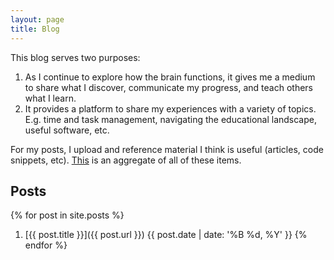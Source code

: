 ```yaml
---
layout: page
title: Blog
---
```


This blog serves two purposes:
1. As I continue to explore how the brain functions, it gives me a medium to share what I discover, communicate my progress, and teach others what I learn.
2. It provides a platform to share my experiences with a variety of topics. E.g. time and task management, navigating the educational landscape, useful software, etc.

For my posts, I upload and reference material I think is useful (articles, code snippets, etc). <a href="{{ site.baseurl }}/reference_material.html">This</a> is an aggregate of all of these items.
<br>
## Posts

{% for post in site.posts %}
  1. [{{ post.title }}]({{ post.url }}) {{ post.date | date: '%B %d, %Y' }}
{% endfor %}
  
<!-- <p class="message">
{{post.excerpt}}
</p> -->
